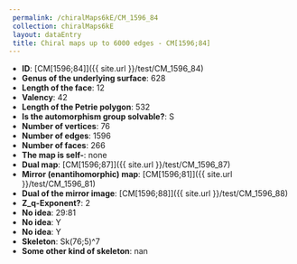 ```yaml
--- 
 permalink: /chiralMaps6kE/CM_1596_84 
 collection: chiralMaps6kE
 layout: dataEntry
 title: Chiral maps up to 6000 edges - CM[1596;84]
---
```


- **ID**: [CM[1596;84]]({{ site.url }}/test/CM_1596_84)
- **Genus of the underlying surface**: 628
- **Length of the face**: 12
- **Valency**: 42
- **Length of the Petrie polygon**: 532
- **Is the automorphism group solvable?**: S
- **Number of vertices**: 76
- **Number of edges**: 1596
- **Number of faces**: 266
- **The map is self-**: none
- **Dual map**: [CM[1596;87]]({{ site.url }}/test/CM_1596_87)
- **Mirror (enantihomorphic) map**: [CM[1596;81]]({{ site.url }}/test/CM_1596_81)
- **Dual of the mirror image**: [CM[1596;88]]({{ site.url }}/test/CM_1596_88)
- **Z_q-Exponent?**: 2
- **No idea**:  29:81
- **No idea**: Y
- **No idea**: Y
- **Skeleton**: Sk(76;5)^7
- **Some other kind of skeleton**: nan
